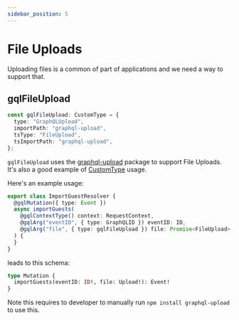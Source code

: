 ```yaml
---
sidebar_position: 5
---
```


# File Uploads

Uploading files is a common of part of applications and we need a way to support that.

## gqlFileUpload

```ts
const gqlFileUpload: CustomType = {
  type: "GraphQLUpload",
  importPath: "graphql-upload",
  tsType: "FileUpload",
  tsImportPath: "graphql-upload",
};
```

`gqlFileUpload` uses the [graphql-upload](https://www.npmjs.com/package/graphql-upload) package to support File Uploads. It's also a good example of  [CustomType](/docs/custom-code/file-uploads#customtype) usage.

Here's an example usage:

```ts
export class ImportGuestResolver {
  @gqlMutation({ type: Event })
  async importGuests(
    @gqlContextType() context: RequestContext,
    @gqlArg("eventID", { type: GraphQLID }) eventID: ID,
    @gqlArg("file", { type: gqlFileUpload }) file: Promise<FileUpload>,
  ) {
  }
}
```

leads to this schema:

```graphql title="src/graphql/schema.gql"
type Mutation {
  importGuests(eventID: ID!, file: Upload!): Event!
}
```

Note this requires to developer to manually run `npm install graphql-upload` to use this.
